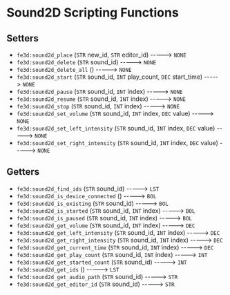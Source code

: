# Sound2D Scripting Functions

## Setters

- `fe3d:sound2d_place` (`STR` new_id, `STR` editor_id) -----> `NONE`
- `fe3d:sound2d_delete` (`STR` sound_id) -----> `NONE`
- `fe3d:sound2d_delete_all` () -----> `NONE`
- `fe3d:sound2d_start` (`STR` sound_id, `INT` play_count, `DEC` start_time) -----> `NONE`
- `fe3d:sound2d_pause` (`STR` sound_id, `INT` index) -----> `NONE`
- `fe3d:sound2d_resume` (`STR` sound_id, `INT` index) -----> `NONE`
- `fe3d:sound2d_stop` (`STR` sound_id, `INT` index) -----> `NONE`
- `fe3d:sound2d_set_volume` (`STR` sound_id, `INT` index, `DEC` value) -----> `NONE`
- `fe3d:sound2d_set_left_intensity` (`STR` sound_id, `INT` index, `DEC` value) -----> `NONE`
- `fe3d:sound2d_set_right_intensity` (`STR` sound_id, `INT` index, `DEC` value) -----> `NONE`

## Getters

- `fe3d:sound2d_find_ids` (`STR` sound_id) -----> `LST`
- `fe3d:sound2d_is_device_connected` () -----> `BOL`
- `fe3d:sound2d_is_existing` (`STR` sound_id) -----> `BOL`
- `fe3d:sound2d_is_started` (`STR` sound_id, `INT` index) -----> `BOL`
- `fe3d:sound2d_is_paused` (`STR` sound_id, `INT` index) -----> `BOL`
- `fe3d:sound2d_get_volume` (`STR` sound_id, `INT` index) -----> `DEC`
- `fe3d:sound2d_get_left_intensity` (`STR` sound_id, `INT` index) -----> `DEC`
- `fe3d:sound2d_get_right_intensity` (`STR` sound_id, `INT` index) -----> `DEC`
- `fe3d:sound2d_get_current_time` (`STR` sound_id, `INT` index) -----> `DEC`
- `fe3d:sound2d_get_play_count` (`STR` sound_id, `INT` index) -----> `INT`
- `fe3d:sound2d_get_started_count` (`STR` sound_id) -----> `INT`
- `fe3d:sound2d_get_ids` () -----> `LST`
- `fe3d:sound2d_get_audio_path` (`STR` sound_id) -----> `STR`
- `fe3d:sound2d_get_editor_id` (`STR` sound_id) -----> `STR`
